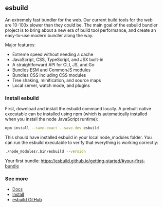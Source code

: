 ## esbuild
An extremely fast bundler for the web.
Our current build tools for the web are 10-100x slower than they could be. The main goal of the esbuild bundler project is to bring about a new era of build tool performance, and create an easy-to-use modern bundler along the way.

Major features:

- Extreme speed without needing a cache
- JavaScript, CSS, TypeScript, and JSX built-in
- A straightforward API for CLI, JS, and Go
- Bundles ESM and CommonJS modules
- Bundles CSS including CSS modules
- Tree shaking, minification, and source maps
- Local server, watch mode, and plugins

### Install esbuild
First, download and install the esbuild command locally. A prebuilt native executable can be installed using npm (which is automatically installed when you install the node JavaScript runtime):

```zsh
npm install --save-exact --save-dev esbuild
```

This should have installed esbuild in your local node_modules folder. You can run the esbuild executable to verify that everything is working correctly:

```zsh
./node_modules/.bin/esbuild --version
```

Your first bundle: https://esbuild.github.io/getting-started/#your-first-bundle

### See more

- [Docs](https://esbuild.github.io/)
- [Install](https://esbuild.github.io/getting-started/#install-esbuild)
- [esbuild GitHub](https://github.com/evanw/esbuild)
